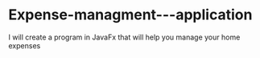 # Expense-managment---application
I will create a program in JavaFx that will help you manage  your home expenses
